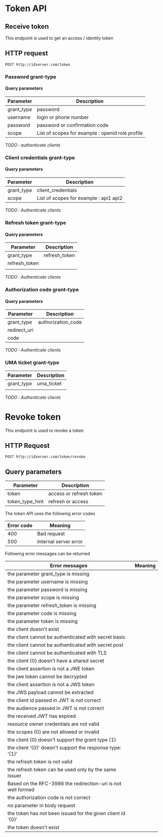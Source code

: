 # Token API

## Receive token

This endpoint is used to get an access / identity token

## HTTP request

``POST http://idserver.com/token``

### Password grant-type

#### Query parameters

| Parameter  | Description                                      |
| ---------- | ------------------------------------------------ |
| grant_type | password                                         |
| username   | login or phone number                            |
| password   | password or confirmation code                    |
| scope      | List of scopes for example : openid role profile |

*TODO : authenticate clients*

### Client credentials grant-type

#### Query parameters

| Parameter  | Description                            |
| ---------- | -------------------------------------- |
| grant_type | client_credentials                     |
| scope      | List of scopes for example : api1 api2 |

*TODO : Authenticate clients*

### Refresh token grant-type

#### Query parameters

| Parameter     | Description   |
| ------------- | ------------- |
| grant_type    | refresh_token |
| refresh_token |               |
|               |               |

*TODO : Authenticate clients*

### Authorization code grant-type

#### Query parameters

| Parameter    | Description        |
| ------------ | ------------------ |
| grant_type   | authorization_code |
| redirect_uri |                    |
| code         |                    |

*TODO : Authenticate clients*

### UMA ticket grant-type

| Parameter  | Description |
| ---------- | ----------- |
| grant_type | uma_ticket  |
|            |             |

*TODO : Authenticate clients*

# Revoke token

This endpoint is used to revoke a token

## HTTP Request

`POST http://idserver.com/token/revoke`

## Query parameters

| Parameter       | Description             |
| --------------- | ----------------------- |
| token           | access or refresh token |
| token_type_hint | refresh or access       |


The token API uses the following error codes 

| Error code | Meaning               |
| ---------- | --------------------- |
| 400        | Bad request           |
| 500        | Internal server error |

Following error messages can be returned

| Error messages                                               | Meaning |
| ------------------------------------------------------------ | ------- |
| the parameter grant_type is missing                          |         |
| the parameter username is missing                            |         |
| the parameter password is missing                            |         |
| the parameter scope is missing                               |         |
| the parameter refresh_token is missing                       |         |
| the parameter code is missing                                |         |
| the parameter token is missing                               |         |
| the client doesn't exist                                     |         |
| the client cannot be authenticated with secret basic         |         |
| the client cannot be authenticated with secret post          |         |
| the client cannot be authenticated with TLS                  |         |
| the client {0} doesn't have a shared secret                  |         |
| the client assertion is not a JWE token                      |         |
| the jwe token cannot be decrypted                            |         |
| the client assertion is not a JWS token                      |         |
| the JWS payload cannot be extracted                          |         |
| the client id passed in JWT is not correct                   |         |
| the audience passed in JWT is not correct                    |         |
| the received JWT has expired                                 |         |
| resource owner credentials are not valid                     |         |
| the scopes {0} are not allowed or invalid                    |         |
| the client {0} doesn't support the grant type {1}            |         |
| the client '{0}' doesn't support the response type: '{1}'    |         |
| the refresh token is not valid                               |         |
| the refresh token can be used only by the same issuer        |         |
| Based on the RFC-3986 the redirection-uri is not well formed |         |
| the authorization code is not correct                        |         |
| no parameter in body request                                 |         |
| the token has not been issued for the given client id '{0}'  |         |
| the token doesn't exist                                      |         |
